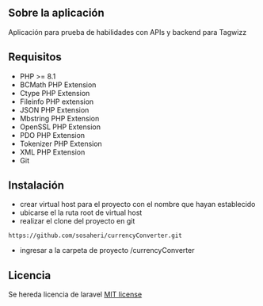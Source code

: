 ## Sobre la aplicación

Aplicación para prueba de habilidades con APIs y backend para Tagwizz


## Requisitos

- PHP >= 8.1
- BCMath PHP Extension
- Ctype PHP Extension
- Fileinfo PHP extension
- JSON PHP Extension
- Mbstring PHP Extension
- OpenSSL PHP Extension
- PDO PHP Extension
- Tokenizer PHP Extension
- XML PHP Extension
- Git

## Instalación

- crear virtual host para el proyecto con el nombre que hayan establecido
- ubicarse el la ruta root de virtual host
- realizar el clone del proyecto en git

```
https://github.com/sosaheri/currencyConverter.git

```

- ingresar a la carpeta de proyecto /currencyConverter 


## Licencia

Se hereda licencia de laravel [MIT license](https://opensource.org/licenses/MIT)
